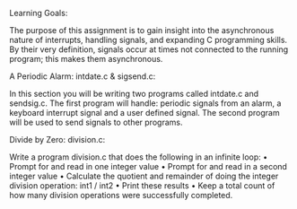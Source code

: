 Learning Goals:

The purpose of this assignment is to gain insight into the asynchronous nature of interrupts, handling signals, and expanding C programming skills. By their very definition, signals occur at times not connected to the running program; this makes them asynchronous.

A Periodic Alarm: intdate.c & sigsend.c:

In this section you will be writing two programs called intdate.c and sendsig.c. The first program will handle: periodic signals from an alarm, a keyboard interrupt signal and a user defined signal. The second program will be used to send signals to other programs.

Divide by Zero: division.c:

Write a program division.c that does the following in an infinite loop:
• Prompt for and read in one integer value
• Prompt for and read in a second integer value
• Calculate the quotient and remainder of doing the integer division operation: int1 / int2
• Print these results
• Keep a total count of how many division operations were successfully completed.
